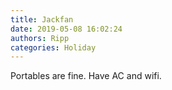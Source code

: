 ```yaml
---
title: Jackfan
date: 2019-05-08 16:02:24
authors: Ripp
categories: Holiday
---
```


 Portables are fine.
Have AC and wifi.